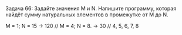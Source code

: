 Задача 66: Задайте значения M и N. Напишите программу, которая найдёт сумму натуральных элементов в промежутке от M до N.

M = 1; N = 15 -> 120 // 
M = 4; N = 8. -> 30 // 4, 5, 6, 7, 8